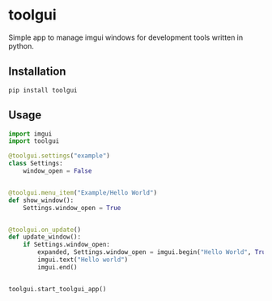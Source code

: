 # toolgui

Simple app to manage imgui windows for development tools written in python. 

## Installation

```
pip install toolgui
```

## Usage

```python
import imgui
import toolgui

@toolgui.settings("example")
class Settings:
    window_open = False


@toolgui.menu_item("Example/Hello World")
def show_window():
    Settings.window_open = True


@toolgui.on_update()
def update_window():
    if Settings.window_open:
        expanded, Settings.window_open = imgui.begin("Hello World", True)
        imgui.text("Hello world")
        imgui.end()


toolgui.start_toolgui_app()
```

